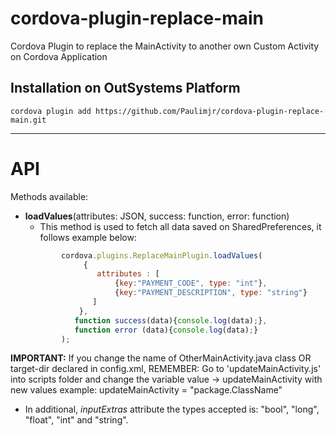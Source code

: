 # cordova-plugin-replace-main

Cordova Plugin to replace the MainActivity to another own Custom Activity on Cordova Application

## Installation on OutSystems Platform

    cordova plugin add https://github.com/Paulimjr/cordova-plugin-replace-main.git
---


# API
Methods available:

* **loadValues**(attributes: JSON, success: function, error: function)
    * This method is used to fetch all data saved on SharedPreferences, it follows example below:
    ```javascript
            cordova.plugins.ReplaceMainPlugin.loadValues(
                 {
                    attributes : [
                        {key:"PAYMENT_CODE", type: "int"},
                        {key:"PAYMENT_DESCRIPTION", type: "string"}
                   ]
                },
               function success(data){console.log(data);},
               function error (data){console.log(data);}
            );
    ```


**IMPORTANT:**  If you change the name of OtherMainActivity.java class OR target-dir declared in config.xml, REMEMBER: Go to 'updateMainActivity.js' into scripts folder and change the variable value -> updateMainActivity with new values example: updateMainActivity = "package.ClassName"

  - In additional, *inputExtras* attribute the types accepted is: "bool", "long", "float", "int" and "string".

